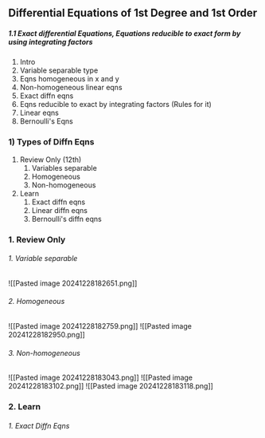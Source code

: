 ## Differential Equations of 1st Degree and 1st Order

 ##### 1.1 Exact differential Equations, Equations reducible to exact form by using integrating factors
 
 1. Intro
 2. Variable separable type
 3. Eqns homogeneous in x and y
 4. Non-homogeneous linear eqns
 5. Exact diffn eqns
 6. Eqns reducible to exact by integrating factors (Rules for it)
 7. Linear eqns
 8. Bernoulli's Eqns

### 1) Types of Diffn Eqns
1. Review Only (12th)
	1. Variables separable
	2. Homogeneous
	3. Non-homogeneous 
2. Learn
	1. Exact diffn eqns
	2. Linear diffn eqns
	3. Bernoulli's diffn eqns

### 1. Review Only
###### 1. Variable separable 
![[Pasted image 20241228182651.png]]
###### 2. Homogeneous
![[Pasted image 20241228182759.png]]
![[Pasted image 20241228182950.png]]
###### 3. Non-homogeneous
![[Pasted image 20241228183043.png]]
![[Pasted image 20241228183102.png]]
![[Pasted image 20241228183118.png]]

### 2. Learn
###### 1. Exact Diffn Eqns

